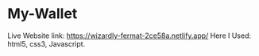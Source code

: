 # My-Wallet
Live Website link: https://wizardly-fermat-2ce58a.netlify.app/
Here I Used: html5, css3, Javascript.
